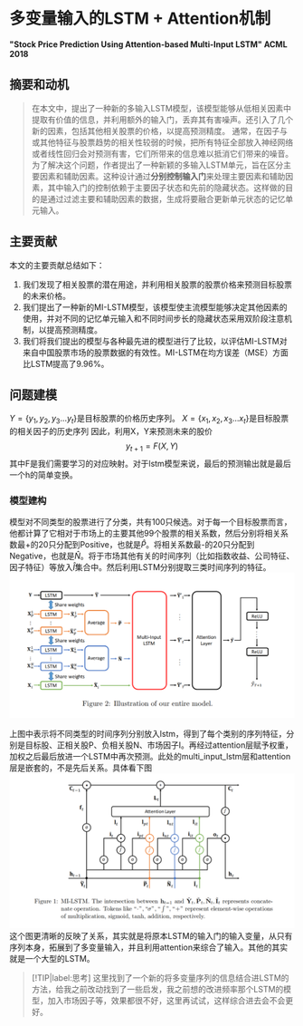 # 多变量输入的LSTM + Attention机制
**"Stock Price Prediction Using Attention-based Multi-Input LSTM" ACML 2018**
## 摘要和动机
>在本文中，提出了一种新的多输入LSTM模型，该模型能够从低相关因素中提取有价值的信息，并利用额外的输入门，丢弃其有害噪声。还引入了几个新的因素，包括其他相关股票的价格，以提高预测精度。
通常，在因子与或其他特征与股票趋势的相关性较弱的时候，把所有特征全部放入神经网络或者线性回归会对预测有害，它们所带来的信息难以抵消它们带来的噪音。为了解决这个问题，作者提出了一种新颖的多输入LSTM单元，旨在区分主要因素和辅助因素。这种设计通过**分别控制输入门**来处理主要因素和辅助因素，其中输入门的控制依赖于主要因子状态和先前的隐藏状态。这样做的目的是通过过滤主要和辅助因素的数据，生成将要融合更新单元状态的记忆单元输入。
## 主要贡献
本文的主要贡献总结如下：
1. 我们发现了相关股票的潜在用途，并利用相关股票的股票价格来预测目标股票的未来价格。
2. 我们提出了一种新的MI-LSTM模型，该模型使主流模型能够决定其他因素的使用，并对不同的记忆单元输入和不同时间步长的隐藏状态采用双阶段注意机制，以提高预测精度。
3. 我们将我们提出的模型与各种最先进的模型进行了比较，以评估MI-LSTM对来自中国股票市场的股票数据的有效性。MI-LSTM在均方误差（MSE）方面比LSTM提高了9.96%。
## 问题建模
$Y=\{y_1,y_2,y_3...y_t\}$是目标股票的价格历史序列。
$X=\{x_1,x_2,x_3...x_t\}$是目标股票的相关因子的历史序列
因此，利用X，Y来预测未来的股价
$$y_{t+1}=F(X,Y)$$
其中F是我们需要学习的对应映射。对于lstm模型来说，最后的预测输出就是最后一个h的简单变换。
### 模型建构
模型对不同类型的股票进行了分类，共有100只候选。对于每一个目标股票而言，他都计算了它相对于市场上的主要其他99个股票的相关系数，然后分别将相关系数最+的20只分配到Positive，也就是$\hat{P}$。将相关系数最-的20只分配到Negative，也就是$\hat{N}$。将于市场其他有关的时间序列（比如指数收益、公司特征、因子特征）等放入$\hat{I}$集合中。然后利用LSTM分别提取三类时间序列的特征。
![lstm_model](image/multi_input_lstm_model_detail.png) 


上图中表示将不同类型的时间序列分别放入lstm，得到了每个类别的序列特征，分别是目标股、正相关股P、负相关股N、市场因子I。再经过attention层赋予权重，加权之后最后放进一个LSTM中再次预测。此处的multi_input_lstm层和attention层是嵌套的，不是先后关系。具体看下图
![lstm_model](image/multi_input_lstm_model.png)
这个图更清晰的反映了关系，其实就是将原本LSTM的输入门的输入变量，从只有序列本身，拓展到了多变量输入，并且利用attention来综合了输入。其他的其实就是一个大型的LSTM。

> [!TIP|label:思考]
>这里找到了一个新的将多变量序列的信息结合进LSTM的方法，给我之前改动找到了一些启发，我之前想的改进频率那个LSTM的模型，加入市场因子等，效果都很不好，这里再试试，这样综合进去会不会更好。
